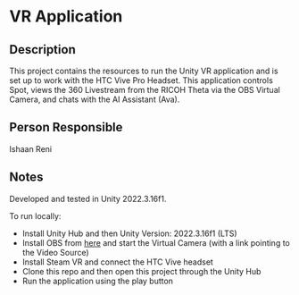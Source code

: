 # VR Application 
## Description
This project contains the resources to run the Unity VR application and is set up to work with the HTC Vive Pro Headset. This application controls Spot, views the 360 Livestream from the RICOH Theta via the OBS Virtual Camera, and chats with the AI Assistant (Ava).
## Person Responsible
Ishaan Reni
## Notes
Developed and tested in Unity 2022.3.16f1.  

To run locally:
 - Install Unity Hub and then Unity Version: 2022.3.16f1 (LTS)
 - Install OBS from [here](https://obsproject.com/download) and start the Virtual Camera (with a link pointing to the Video Source)
 - Install Steam VR and connect the HTC Vive headset
 - Clone this repo and then open this project through the Unity Hub
 - Run the application using the play button
